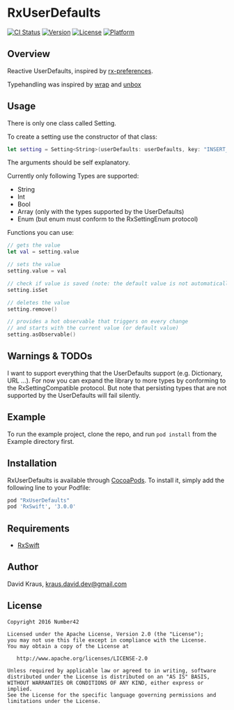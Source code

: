 # RxUserDefaults

[![CI Status](http://img.shields.io/travis/num42/RxUserDefaults.svg?style=flat)](https://travis-ci.org/num42/RxUserDefaults)
[![Version](https://img.shields.io/cocoapods/v/RxUserDefaults.svg?style=flat)](http://cocoapods.org/pods/RxUserDefaults)
[![License](https://img.shields.io/cocoapods/l/RxUserDefaults.svg?style=flat)](http://cocoapods.org/pods/RxUserDefaults)
[![Platform](https://img.shields.io/cocoapods/p/RxUserDefaults.svg?style=flat)](http://cocoapods.org/pods/RxUserDefaults)


Overview
-------
Reactive UserDefaults, inspired by [rx-preferences].

Typehandling was inspired by [wrap] and [unbox]


## Usage

There is only one class called Setting.

To create a setting use the constructor of that class:
```swift
let setting = Setting<String>(userDefaults: userDefaults, key: "INSERT_KEY", defaultValue: "DEFAULT")
```
The arguments should be self explanatory.

Currently only following Types are supported:
- String
- Int
- Bool
- Array (only with the types supported by the UserDefaults)
- Enum (but enum must conform to the RxSettingEnum protocol)

Functions you can use:
```swift
// gets the value
let val = setting.value 

// sets the value
setting.value = val 

// check if value is saved (note: the default value is not automatically saved)
setting.isSet

// deletes the value
setting.remove()

// provides a hot observable that triggers on every change
// and starts with the current value (or default value)
setting.asObservable()

```
## Warnings & TODOs
I want to support everything that the UserDefaults support (e.g. Dictionary, URL ...).
For now you can expand the library to more types by conforming to the RxSettingCompatible protocol.
But note that persisting types that are not supported by the UserDefaults will fail silently.


## Example

To run the example project, clone the repo, and run `pod install` from the Example directory first.

## Installation

RxUserDefaults is available through [CocoaPods](http://cocoapods.org). To install
it, simply add the following line to your Podfile:

```ruby
pod "RxUserDefaults"
pod 'RxSwift', '3.0.0'
```

## Requirements

- [RxSwift](https://github.com/ReactiveX/RxSwift)


## Author

David Kraus, kraus.david.dev@gmail.com


License
-------

    Copyright 2016 Number42

    Licensed under the Apache License, Version 2.0 (the "License");
    you may not use this file except in compliance with the License.
    You may obtain a copy of the License at

       http://www.apache.org/licenses/LICENSE-2.0

    Unless required by applicable law or agreed to in writing, software
    distributed under the License is distributed on an "AS IS" BASIS,
    WITHOUT WARRANTIES OR CONDITIONS OF ANY KIND, either express or implied.
    See the License for the specific language governing permissions and
    limitations under the License.


[rx-preferences]: https://github.com/f2prateek/rx-preferences
[wrap]: https://github.com/JohnSundell/Wrap
[unbox]: https://github.com/JohnSundell/Unbox







